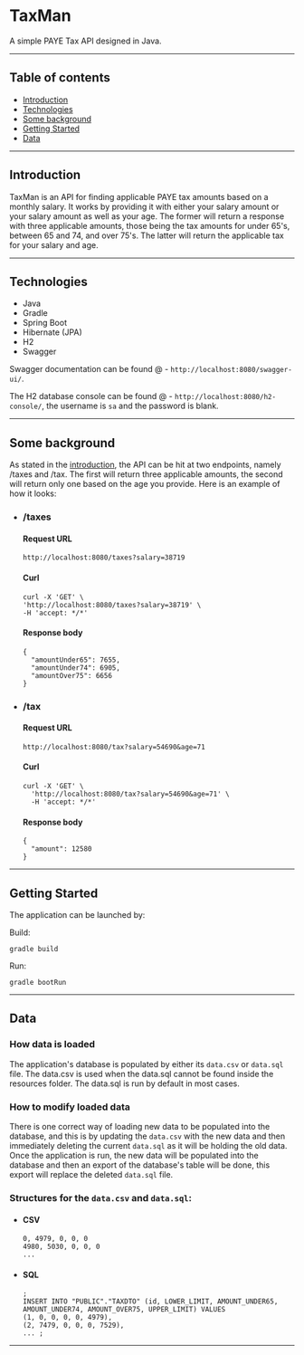 # TaxMan

A simple PAYE Tax API designed in Java.

***

## Table of contents
* [Introduction](#introduction)
* [Technologies](#technologies)
* [Some background](#some-background)
* [Getting Started](#getting-started)
* [Data](#data)
***
## Introduction
TaxMan is an API for finding applicable PAYE tax amounts based on a monthly salary. 
It works by providing it with either your salary amount or your salary amount as 
well as your age. The former will return a response with three applicable amounts,
those being the tax amounts for under 65's, between 65 and 74, and over 75's. The latter
will return the applicable tax for your salary and age.
***
## Technologies
* Java
* Gradle 
* Spring Boot
* Hibernate (JPA)
* H2
* Swagger

Swagger documentation can be found @ - `http://localhost:8080/swagger-ui/`.

The H2 database console can be found @ - `http://localhost:8080/h2-console/`, the username is `sa` and the password is blank.
***
## Some background
As stated in the [introduction](#introduction), the API can be hit at two endpoints, 
namely /taxes and /tax. The first will return three applicable amounts, the second will 
return only one based on the age you provide. Here is an example of how it looks:
* ### /taxes
  #### Request URL
    `http://localhost:8080/taxes?salary=38719`

    #### Curl
    ```
    curl -X 'GET' \
    'http://localhost:8080/taxes?salary=38719' \
    -H 'accept: */*'
    ```
    
    #### Response body
    ```
    {
      "amountUnder65": 7655,
      "amountUnder74": 6905,
      "amountOver75": 6656
    }
    ```
* ### /tax
    
    #### Request URL
    `http://localhost:8080/tax?salary=54690&age=71`
    
    #### Curl
    ```
    curl -X 'GET' \
      'http://localhost:8080/tax?salary=54690&age=71' \
      -H 'accept: */*'
    ```

    #### Response body
    ```
    {
      "amount": 12580
    }
    ```


***
## Getting Started

The application can be launched by:

Build:

`gradle build`

Run:

`gradle bootRun`
***
## Data
### How data is loaded
The application's database is populated by either its `data.csv` or `data.sql` file. The data.csv is used
when the data.sql cannot be found inside the resources folder. The data.sql is run by default in most
cases. 

### How to modify loaded data
There is one correct way of loading new data to be populated into the database, and this is by updating
the `data.csv` with the new data and then immediately deleting the current `data.sql` as it will be holding
the old data. Once the application is run, the new data will be populated into the database and then an
export of the database's table will be done, this export will replace the deleted `data.sql` file.

### Structures for the `data.csv` and `data.sql`:
* #### CSV

    ```
    0, 4979, 0, 0, 0
    4980, 5030, 0, 0, 0
    ...
    ```

* #### SQL
    ```
    ;
    INSERT INTO "PUBLIC"."TAXDTO" (id, LOWER_LIMIT, AMOUNT_UNDER65, AMOUNT_UNDER74, AMOUNT_OVER75, UPPER_LIMIT) VALUES
    (1, 0, 0, 0, 0, 4979),
    (2, 7479, 0, 0, 0, 7529),
    ... ;
    ```
***
